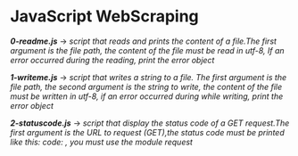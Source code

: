 # JavaScript WebScraping

***0-readme.js*** -> *script that reads and prints the content of a file.The first argument is the file path, the content of the file must be read in utf-8, If an error occurred during the reading, print the error object*

***1-writeme.js*** -> *script that writes a string to a file. The first argument is the file path, the second argument is the string to write, the content of the file must be written in utf-8, if an error occurred during while writing, print the error object*

***2-statuscode.js*** -> *script that display the status code of a GET request.The first argument is the URL to request (GET),the status code must be printed like this: code: <status code>, you must use the module request*
